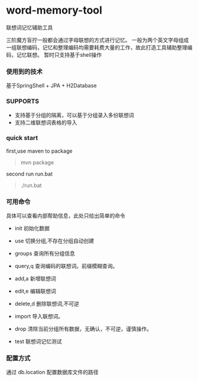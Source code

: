 # word-memory-tool
联想词记忆辅助工具

三阶魔方盲拧一般都会通过字母联想的方式进行记忆。
一般为两个英文字母组成一组联想编码，记忆和整理编码均需要耗费大量的工作，故此打造工具辅助整理编码，记忆联想。
暂时只支持基于shell操作
### 使用到的技术
基于SpringShell + JPA + H2Database
### SUPPORTS
- 支持基于分组的隔离，可以基于分组录入多份联想词
- 支持二维联想词表格的导入
### quick start
first,use maven to package
>mvn package

second run run.bat
>./run.bat
### 可用命令
具体可以查看内部帮助信息，此处只给出简单的命令

- init 
  初始化数据

- use
  切换分组,不存在分组自动创建

- groups
  查询所有分组信息 
  
- query,q
  查询编码的联想词。前缀模糊查询。

- add,a
  新增联想词
  
- edit,e
  编辑联想词

- delete,d
  删除联想词,不可逆
  
- import
  导入联想词。
  
- drop
  清除当前分组所有数据，无确认，不可逆，谨慎操作。
  
- test 
	联想词记忆测试
### 配置方式
通过 db.location 配置数据库文件的路径


